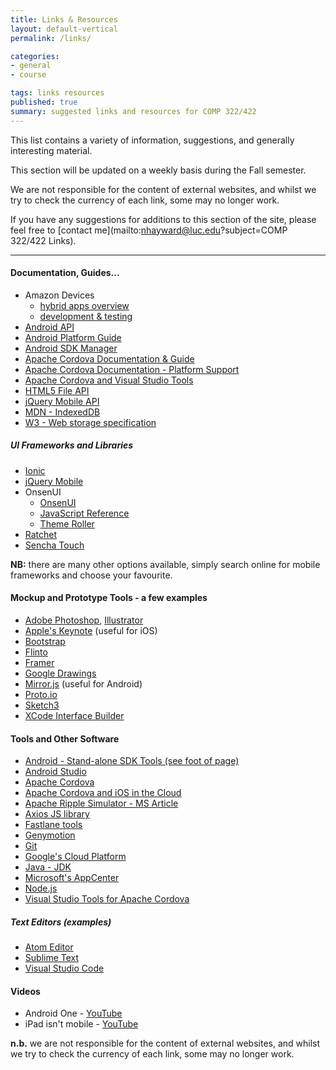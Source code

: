 ```yaml
---
title: Links & Resources
layout: default-vertical
permalink: /links/

categories:
- general
- course

tags: links resources
published: true
summary: suggested links and resources for COMP 322/422
---
```


This list contains a variety of information, suggestions, and generally interesting material.

This section will be updated on a weekly basis during the Fall semester.

We are not responsible for the content of external websites, and whilst we try to check the currency of each link, some may no longer work.

If you have any suggestions for additions to this section of the site, please feel free to [contact me](mailto:nhayward@luc.edu?subject=COMP 322/422 Links).

***

#### Documentation, Guides...

* Amazon Devices
	* [hybrid apps overview](https://developer.amazon.com/docs/fire-tv/hybrid-apps-overview.html)
	* [development & testing](https://developer.amazon.com/docs/fire-tablets/build-and-test-your-hybrid-app.html)
* [Android API](https://github.com/apache/cordova-android)
* [Android Platform Guide](https://cordova.apache.org/docs/en/8.x/guide/platforms/android/index.html)
* [Android SDK Manager](https://developer.android.com/studio/command-line/sdkmanager)
* [Apache Cordova Documentation & Guide](http://cordova.apache.org/docs/en/latest/)
* [Apache Cordova Documentation - Platform Support](https://cordova.apache.org/docs/en/latest/guide/support/index.html)
* [Apache Cordova and Visual Studio Tools](https://taco.visualstudio.com/en-us/docs/install-vs-tools-apache-cordova/)
* [HTML5 File API](http://www.w3.org/TR/FileAPI/)
* [jQuery Mobile API](http://api.jquerymobile.com/)
* [MDN - IndexedDB](https://developer.mozilla.org/en-US/docs/Web/API/IndexedDB_API)
* [W3 - Web storage specification](http://www.w3.org/TR/webstorage/)
  
<!-- * [Google Dev - Async functions](https://developers.google.com/web/fundamentals/primers/async-functions)
* [Ionic Docs](http://ionicframework.com/docs/)
* [MDN - Async function](https://developer.mozilla.org/en-US/docs/Web/JavaScript/Reference/Statements/async_function)
* [MDN - Await](https://developer.mozilla.org/en-US/docs/Web/JavaScript/Reference/Operators/await)
* [MDN - Generator](https://developer.mozilla.org/en-US/docs/Web/JavaScript/Reference/Global_Objects/Generator)
* [MDN - Promises](https://developer.mozilla.org/en-US/docs/Web/JavaScript/Reference/Global_Objects/Promise)
* [React](https://reactjs.org/)
* [React Native](https://facebook.github.io/react-native/)-->

##### UI Frameworks and Libraries

* [Ionic](http://ionicframework.com/)
* [jQuery Mobile](http://jquerymobile.com/)
* OnsenUI
  * [OnsenUI](https://onsen.io/)
  * [JavaScript Reference](https://onsen.io/v2/docs/js.html)
  * [Theme Roller](http://components.onsen.io/)
* [Ratchet](http://goratchet.com/)
* [Sencha Touch](https://www.sencha.com/products/touch/#overview)

**NB:** there are many other options available, simply search online for mobile frameworks and choose your favourite.

#### Mockup and Prototype Tools - a few examples

* [Adobe Photoshop](http://goo.gl/GsIYY0), [Illustrator](http://goo.gl/9K8Kfw)
* [Apple's Keynote](http://keynotopia.com/guides/) (useful for iOS)
* [Bootstrap](http://getbootstrap.com/)
* [Flinto](https://www.flinto.com/)
* [Framer](http://framerjs.com/)
* [Google Drawings](http://goo.gl/qPRCfG)
* [Mirror.js](http://jimulabs.com/mirrorjs-preview/) (useful for Android)
* [Proto.io](https://proto.io/)
* [Sketch3](http://bohemiancoding.com/sketch/)
* [XCode Interface Builder](https://developer.apple.com/xcode/interface-builder/)

#### Tools and Other Software

* [Android - Stand-alone SDK Tools (see foot of page)](https://developer.android.com/studio/index.html)
* [Android Studio](https://developer.android.com/studio/index.html)
* [Apache Cordova](https://cordova.apache.org/)
* [Apache Cordova and iOS in the Cloud](https://taco.visualstudio.com/en-us/docs/build_ios_cloud/)
* [Apache Ripple Simulator - MS Article](https://taco.visualstudio.com/en-us/docs/run-app-ripple-simulator/)
* [Axios JS library](https://www.npmjs.com/package/axios)
* [Fastlane tools](https://fastlane.tools/)
* [Genymotion](https://www.genymotion.com/)
* [Git](http://git-scm.com/)
* [Google's Cloud Platform](https://cloud.google.com/shell/docs/features#code_editor)
* [Java - JDK](http://www.oracle.com/technetwork/java/javase/downloads/jdk8-downloads-2133151.html)
* [Microsoft's AppCenter](https://appcenter.ms/)
* [Node.js](https://nodejs.org/en/)
* [Visual Studio Tools for Apache Cordova](https://taco.visualstudio.com/)

<!-- * [Firebase](https://firebase.google.com/)
* [Firebase - database rules](https://firebase.google.com/docs/database/security/quickstart) -->
<!-- * [React](https://reactjs.org/)
* [React DevTools](https://github.com/facebook/react-devtools/tree/master/packages/react-devtools)
* [React Native](https://facebook.github.io/react-native/)
* [React Navigation](https://www.npmjs.com/package/react-navigation) -->
<!-- * [Yarn - Firebase](https://yarnpkg.com/en/package/firebase) -->

##### Text Editors (examples)

* [Atom Editor](https://atom.io/)
* [Sublime Text](https://www.sublimetext.com/)
* [Visual Studio Code](https://code.visualstudio.com/)

<!-- #### Various

* [Observer Pattern](https://en.wikipedia.org/wiki/Observer_pattern)
* [Pub/Sub Pattern](https://en.wikipedia.org/wiki/Publish%E2%80%93subscribe_pattern) -->

#### Videos

* Android One - [YouTube](https://www.youtube.com/watch?v=X7UPR9z3OV8)
* iPad isn't mobile - [YouTube](https://www.youtube.com/watch?v=oYuUP6-xotw)

<!-- * Beginning Graphic Design
  * Colour - [YouTube](https://youtu.be/_2LLXnUdUIc)
  * Typography - [YouTube](https://youtu.be/sByzHoiYFX0)
* Google Prototyping Series
  * [Paper Prototyping](https://www.youtube.com/watch?v=JMjozqJS44M&t=7s)
  * [Digital Prototyping](https://www.youtube.com/watch?v=KWGBGTGryFk)
  * [Native Prototyping](https://www.youtube.com/watch?v=lusOgox4xMI) -->

<!-- #### Websites

* Apple - [UI Design Basics](https://developer.apple.com/library/ios/documentation/UserExperience/Conceptual/MobileHIG/index.html)
* [Colour](https://robots.thoughtbot.com/color)
* [Colour Inspiration](https://www.smashingmagazine.com/2017/02/colorful-inspiration-gray-days-illustration-photography/)
* Google - [Material Design](http://www.google.com/design/spec/material-design/introduction.html)
* Microsoft - [Guidelines for Windows Runtime apps](http://msdn.microsoft.com/library/windows/apps/hh465424.aspx)
* [Underestimated Power of Colour in Mobile App Design](https://www.smashingmagazine.com/2017/01/underestimated-power-color-mobile-app-design/)
* [usability.gov](http://www.usability.gov/)
  * ["Research-Based Web Design and Usability Guidelines"](http://guidelines.usability.gov/)
  * ["What & Why of Usability"](http://www.usability.gov/what-and-why/index.html)
  * ["How To & Tools"](http://www.usability.gov/how-to-and-tools/index.html) -->

**n.b.** we are not responsible for the content of external websites, and whilst we try to check the currency of each link, some may no longer work.